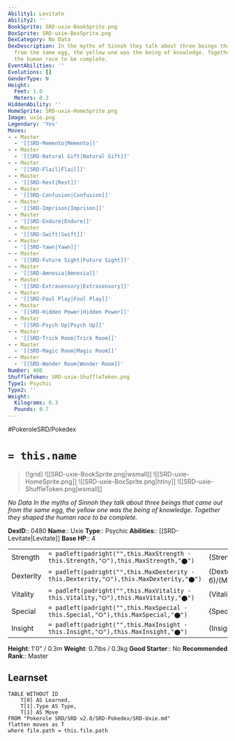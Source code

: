 ```yaml
---
Ability1: Levitate
Ability2: ''
BookSprite: SRD-uxie-BookSprite.png
BoxSprite: SRD-uxie-BoxSprite.png
DexCategory: No Data
DexDescription: In the myths of Sinnoh they talk about three beings that came out
  from the same egg, the yellow one was the being of knowledge. Together they shaped
  the human race to be complete.
EventAbilities: ''
Evolutions: []
GenderType: N
Height:
  Feet: 1.0
  Meters: 0.3
HiddenAbility: ''
HomeSprite: SRD-uxie-HomeSprite.png
Image: uxie.png
Legendary: 'Yes'
Moves:
- - Master
  - '[[SRD-Memento|Memento]]'
- - Master
  - '[[SRD-Natural Gift|Natural Gift]]'
- - Master
  - '[[SRD-Flail|Flail]]'
- - Master
  - '[[SRD-Rest|Rest]]'
- - Master
  - '[[SRD-Confusion|Confusion]]'
- - Master
  - '[[SRD-Imprison|Imprison]]'
- - Master
  - '[[SRD-Endure|Endure]]'
- - Master
  - '[[SRD-Swift|Swift]]'
- - Master
  - '[[SRD-Yawn|Yawn]]'
- - Master
  - '[[SRD-Future Sight|Future Sight]]'
- - Master
  - '[[SRD-Amnesia|Amnesia]]'
- - Master
  - '[[SRD-Extrasensory|Extrasensory]]'
- - Master
  - '[[SRD-Foul Play|Foul Play]]'
- - Master
  - '[[SRD-Hidden Power|Hidden Power]]'
- - Master
  - '[[SRD-Psych Up|Psych Up]]'
- - Master
  - '[[SRD-Trick Room|Trick Room]]'
- - Master
  - '[[SRD-Magic Room|Magic Room]]'
- - Master
  - '[[SRD-Wonder Room|Wonder Room]]'
Number: 480
ShuffleToken: SRD-uxie-ShuffleToken.png
Type1: Psychic
Type2: ''
Weight:
  Kilograms: 0.3
  Pounds: 0.7
---
```


#PokeroleSRD/Pokedex

# `= this.name`

> [!grid]
> ![[SRD-uxie-BookSprite.png|wsmall]]
> ![[SRD-uxie-HomeSprite.png]]
> ![[SRD-uxie-BoxSprite.png|htiny]]
> ![[SRD-uxie-ShuffleToken.png|wsmall]]


*No Data*
*In the myths of Sinnoh they talk about three beings that came out from the same egg, the yellow one was the being of knowledge. Together they shaped the human race to be complete.*

**DexID**:: 0480
**Name**:: Uxie
**Type**:: Psychic
**Abilities**:: [[SRD-Levitate|Levitate]]
**Base HP**:: 4

|           |                                                                                        |                                          |
| --------- | -------------------------------------------------------------------------------------- | ---------------------------------------- |
| Strength  | `= padleft(padright("",this.MaxStrength - this.Strength,"⭘"),this.MaxStrength,"⬤")`    | (Strength::5)/(MaxStrength::5)   |
| Dexterity | `= padleft(padright("",this.MaxDexterity - this.Dexterity,"⭘"),this.MaxDexterity,"⬤")` | (Dexterity:: 6)/(MaxDexterity::6) |
| Vitality  | `= padleft(padright("",this.MaxVitality - this.Vitality,"⭘"),this.MaxVitality,"⬤")`    | (Vitality::7)/(MaxVitality::7)   |
| Special   | `= padleft(padright("",this.MaxSpecial - this.Special,"⭘"),this.MaxSpecial,"⬤")`       | (Special::5)/(MaxSpecial::5)     |
| Insight   | `= padleft(padright("",this.MaxInsight - this.Insight,"⭘"),this.MaxInsight,"⬤")`       | (Insight::7)/(MaxInsight::7)     |

**Height**: 1'0" / 0.3m
**Weight**: 0.7lbs / 0.3kg
**Good Starter**:: No
**Recommended Rank**:: Master

## Learnset

```dataview
TABLE WITHOUT ID
    T[0] AS Learned,
    T[1].Type AS Type,
    T[1] AS Move
FROM "Pokerole SRD/SRD v2.0/SRD-Pokedex/SRD-Uxie.md"
flatten moves as T
where file.path = this.file.path
```
